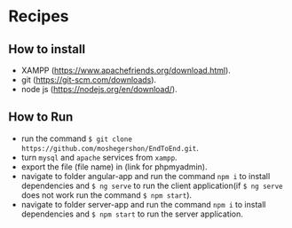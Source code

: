 # Recipes
## How to install
- XAMPP (https://www.apachefriends.org/download.html).
- git (https://git-scm.com/downloads).
- node js (https://nodejs.org/en/download/).

## How to Run
- run the command `$ git clone https://github.com/moshegershon/EndToEnd.git`.
- turn `mysql` and `apache` services from `xampp`.
- export the file (file name) in (link for phpmyadmin). 
- navigate to folder angular-app and run the command `npm i` to install dependencies and `$ ng serve` to run the client application(if `$ ng serve` does not work run the command `$ npm start`).
- navigate to folder server-app  and run the command `npm i` to install dependencies and `$ npm start` to run the server application.
